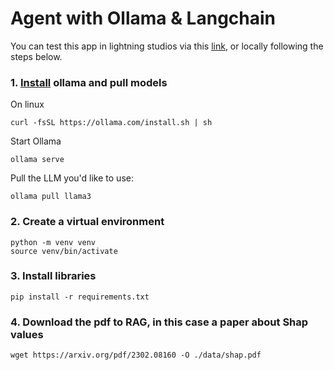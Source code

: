 # Agent with Ollama & Langchain

You can test this app in lightning studios via this [link](https://lightning.ai/maxidiazbattan/studios/agentic-rag-llamaindex-ollama), or locally following the steps below.

### 1. [Install](https://github.com/ollama/ollama?tab=readme-ov-file) ollama and pull models

On linux
```shell
curl -fsSL https://ollama.com/install.sh | sh
```

Start Ollama

```shell
ollama serve
```

Pull the LLM you'd like to use:

```shell
ollama pull llama3
```

### 2. Create a virtual environment

```shell
python -m venv venv
source venv/bin/activate
```

### 3. Install libraries

```shell
pip install -r requirements.txt
```

### 4. Download the pdf to RAG, in this case a paper about Shap values
```shell
wget https://arxiv.org/pdf/2302.08160 -O ./data/shap.pdf
```
